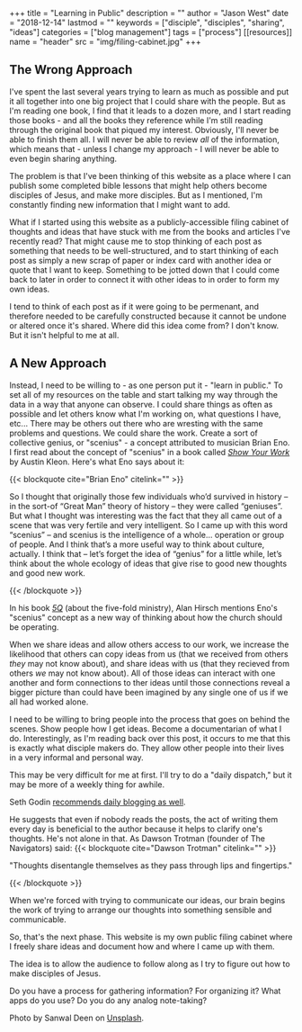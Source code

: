 +++
title = "Learning in Public"
description = ""
author = "Jason West"
date = "2018-12-14"
lastmod = ""
keywords = ["disciple", "disciples", "sharing", "ideas"]
categories = ["blog management"]
tags = ["process"]
[[resources]]
  name = "header"
  src = "img/filing-cabinet.jpg"
+++

## The Wrong Approach
I've spent the last several years trying to learn as much as possible and put it all together into one big project that I could share with the people. But as I'm reading one book, I find that it leads to a dozen more, and I start reading those books - and all the books they reference while I'm still reading through the original book that piqued my interest. Obviously, I'll never be able to finish them all. I will never be able to review *all* of the information, which means that - unless I change my approach - I will never be able to even begin sharing anything.

The problem is that I've been thinking of this website as a place where I can publish some completed bible lessons that might help others become disciples of Jesus, and make more disciples. But as I mentioned, I'm constantly finding new information that I might want to add.

What if I started using this website as a publicly-accessible filing cabinet of thoughts and ideas that have stuck with me from the books and articles I've recently read? That might cause me to stop thinking of each post as something that needs to be well-structured, and to start thinking of each post as simply a new scrap of paper or index card with another idea or quote that I want to keep. Something to be jotted down that I could come back to later in order to connect it with other ideas to in order to form my own ideas.

I tend to think of each post as if it were going to be permenant, and therefore needed to be carefully constructed because it cannot be undone or altered once it's shared. Where did this idea come from? I don't know. But it isn't helpful to me at all.

## A New Approach
Instead, I need to be willing to - as one person put it - "learn in public." To set all of my resources on the table and start talking my way through the data in a way that anyone can observe. I could share things as often as possible and let others know what I'm working on, what questions I have, etc... There may be others out there who are wresting with the same problems and questions. We could share the work. Create a sort of collective genius, or "scenius" - a concept attributed to musician Brian Eno. I first read about the concept of "scenius" in a book called [*Show Your Work*](https://amzn.to/2QZFxhz) by Austin Kleon. Here's what Eno says about it:

{{< blockquote cite="Brian Eno" citelink="" >}}
  <p>So I thought that originally those few individuals who’d survived in history – in the sort-of “Great Man” theory of history – they were called “geniuses”. But what I thought was interesting was the fact that they all came out of a scene that was very fertile and very intelligent. So I came up with this word “scenius” – and scenius is the intelligence of a whole… operation or group of people. And I think that’s a more useful way to think about culture, actually. I think that – let’s forget the idea of “genius” for a little while, let’s think about the whole ecology of ideas that give rise to good new thoughts and good new work.</p>
{{< /blockquote >}}

In his book [*5Q*](https://amzn.to/2SLNLHa) (about the five-fold ministry), Alan Hirsch mentions Eno's "scenius" concept as a new way of thinking about how the church should be operating.

When we share ideas and allow others access to our work, we increase the likelihood that others can copy ideas from us (that we received from others *they* may not know about), and share ideas with us (that they recieved from others *we* may not know about). All of those ideas can interact with one another and form connections to ther ideas until those connections reveal a bigger picture than could have been imagined by any single one of us if we all had worked alone.

I need to be willing to bring people into the process that goes on behind the scenes. Show people how I get ideas. Become a documentarian of what I do. Interestingly, as I'm reading back over this post, it occurs to me that this is exactly what disciple makers do. They allow other people into their lives in a very informal and personal way.

This may be very difficult for me at first. I'll try to do a "daily dispatch," but it may be more of a weekly thing for awhile.

Seth Godin [recommends daily blogging as well](https://seths.blog/2018/10/the-first-1000-are-the-most-difficult/).

He suggests that even if nobody reads the posts, the act of writing them every day is beneficial to the author because it helps to clarify one's thoughts. He's not alone in that. As Dawson Trotman (founder of The Navigators) said:
{{< blockquote cite="Dawson Trotman" citelink="" >}}
  <p>"Thoughts disentangle themselves as they pass through lips and fingertips."</p>
{{< /blockquote >}}

When we're forced with trying to communicate our ideas, our brain begins the work of trying to arrange our thoughts into something sensible and communicable.

So, that's the next phase. This website is my own public filing cabinet where I freely share ideas and document how and where I came up with them.

The idea is to allow the audience to follow along as I try to figure out how to make disciples of Jesus.

Do you have a process for gathering information? For organizing it? What apps do you use? Do you do any analog note-taking?

Photo by Sanwal Deen on [Unsplash](https://unsplash.com/photos/GJCWj-n3h4E).
